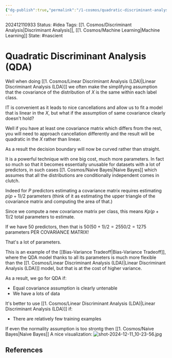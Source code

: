 ```yaml
---
{"dg-publish":true,"permalink":"/1-cosmos/quadratic-discriminant-analysis-qda/","created":"2024-12-11T09:33:36.776-05:00","updated":"2024-12-13T09:22:38.453-05:00"}
---
```


202412110933
Status: #idea
Tags: [[1. Cosmos/Discriminant Analysis\|Discriminant Analysis]], [[1. Cosmos/Machine Learning\|Machine Learning]]
State: #nascient
# Quadratic Discriminant Analysis (QDA)

Well when doing [[1. Cosmos/Linear Discriminant Analysis (LDA)\|Linear Discriminant Analysis (LDA)]] we often make the simplifying assumption that the covariance of the distribution of $X$ is the same within each label class.

IT is convenient as it leads to nice cancellations and allow us to fit a model that is linear in the $X$, but what if the assumption of same covariance clearly doesn't hold?

Well if you have at least one covariance matrix which differs from the rest, you will need to approach cancellation differently and the result will be quadratic in the $X$ rather than linear.

As a result the decision boundary will now be curved rather than straight.

It is a powerful technique with one big cost, much more parameters.
In fact so much so that it becomes essentially unusable for datasets with a lot of predictors, in such cases [[1. Cosmos/Naive Bayes\|Naive Bayes]] which assumes that all the distributions are conditionally independent comes in clutch.

Indeed for $P$ predictors estimating a covariance matrix requires estimating $p(p+1)/2$ parameters (think of it as estimating the upper triangle of the covariance matrix and computing the area of that.)

Since we compute a new covariance matrix per class, this means $Kp(p+1)/2$ total parameters to estimate.

If we have 50 predictors, then that is $50(50+1)/2=2550/2=1275$ parameters PER COVARIANCE MATRIX!

That's a lot of parameters.

This is an example of the [[Bias-Variance Tradeoff\|Bias-Variance Tradeoff]], where the QDA model thanks to all its parameters is much more flexible than the [[1. Cosmos/Linear Discriminant Analysis (LDA)\|Linear Discriminant Analysis (LDA)]] model, but that is at the cost of higher variance.

As a result, we go for QDA if:
- Equal covariance assumption is clearly untenable
- We have a lots of data

It's better to use [[1. Cosmos/Linear Discriminant Analysis (LDA)\|Linear Discriminant Analysis (LDA)]] if:
- There are relatively few training examples

If even the normality assumption is too strontg then [[1. Cosmos/Naive Bayes\|Naive Bayes]]
A nice visualization:
![shot-2024-12-11_10-23-56.jpg](/img/user/3.%20Black%20Holes/Files/shot-2024-12-11_10-23-56.jpg)
## References
